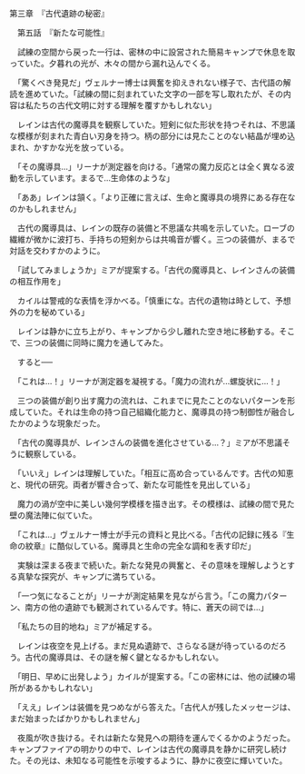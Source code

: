 第三章　『古代遺跡の秘密』

　第五話　『新たな可能性』

　試練の空間から戻った一行は、密林の中に設営された簡易キャンプで休息を取っていた。夕暮れの光が、木々の間から漏れ込んでくる。

　「驚くべき発見だ」ヴェルナー博士は興奮を抑えきれない様子で、古代語の解読を進めていた。「試練の間に刻まれていた文字の一部を写し取れたが、その内容は私たちの古代文明に対する理解を覆すかもしれない」

　レインは古代の魔導具を観察していた。短剣に似た形状を持つそれは、不思議な模様が刻まれた青白い刃身を持つ。柄の部分には見たことのない結晶が埋め込まれ、かすかな光を放っている。

　「その魔導具...」リーナが測定器を向ける。「通常の魔力反応とは全く異なる波動を示しています。まるで...生命体のような」

　「ああ」レインは頷く。「より正確に言えば、生命と魔導具の境界にある存在なのかもしれません」

　古代の魔導具は、レインの既存の装備と不思議な共鳴を示していた。ローブの繊維が微かに波打ち、手持ちの短剣からは共鳴音が響く。三つの装備が、まるで対話を交わすかのように。

　「試してみましょうか」ミアが提案する。「古代の魔導具と、レインさんの装備の相互作用を」

　カイルは警戒的な表情を浮かべる。「慎重にな。古代の遺物は時として、予想外の力を秘めている」

　レインは静かに立ち上がり、キャンプから少し離れた空き地に移動する。そこで、三つの装備に同時に魔力を通してみた。

　すると──

　「これは...！」リーナが測定器を凝視する。「魔力の流れが...螺旋状に...！」

　三つの装備が創り出す魔力の流れは、これまでに見たことのないパターンを形成していた。それは生命の持つ自己組織化能力と、魔導具の持つ制御性が融合したかのような現象だった。

　「古代の魔導具が、レインさんの装備を進化させている...？」ミアが不思議そうに観察している。

　「いいえ」レインは理解していた。「相互に高め合っているんです。古代の知恵と、現代の研究。両者が響き合って、新たな可能性を見出している」

　魔力の渦が空中に美しい幾何学模様を描き出す。その模様は、試練の間で見た壁の魔法陣に似ていた。

　「これは...」ヴェルナー博士が手元の資料と見比べる。「古代の記録に残る『生命の紋章』に酷似している。魔導具と生命の完全な調和を表す印だ」

　実験は深まる夜まで続いた。新たな発見の興奮と、その意味を理解しようとする真摯な探究が、キャンプに満ちている。

　「一つ気になることが」リーナが測定結果を見ながら言う。「この魔力パターン、南方の他の遺跡でも観測されているんです。特に、蒼天の祠では...」

　「私たちの目的地ね」ミアが補足する。

　レインは夜空を見上げる。まだ見ぬ遺跡で、さらなる謎が待っているのだろう。古代の魔導具は、その謎を解く鍵となるかもしれない。

　「明日、早めに出発しよう」カイルが提案する。「この密林には、他の試練の場所があるかもしれない」

　「ええ」レインは装備を見つめながら答えた。「古代人が残したメッセージは、まだ始まったばかりかもしれません」

　夜風が吹き抜ける。それは新たな発見への期待を運んでくるかのようだった。キャンプファイアの明かりの中で、レインは古代の魔導具を静かに研究し続けた。その光は、未知なる可能性を示唆するように、静かに夜空に輝いていた。